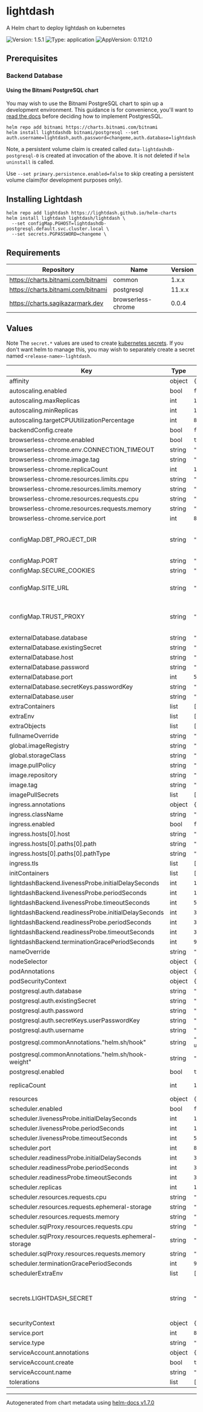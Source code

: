# lightdash

A Helm chart to deploy lightdash on kubernetes

![Version: 1.5.1](https://img.shields.io/badge/Version-1.5.1-informational?style=flat-square) ![Type: application](https://img.shields.io/badge/Type-application-informational?style=flat-square) ![AppVersion: 0.1121.0](https://img.shields.io/badge/AppVersion-0.1121.0-informational?style=flat-square)

## Prerequisites

### Backend Database

#### Using the Bitnami PostgreSQL chart

You may wish to use the Bitnami PostgreSQL chart to spin up a development environment. This guidance is for convenience, you'll want to [read the docs](https://github.com/bitnami/charts/tree/master/bitnami/postgresql/#installing-the-chart) before deciding how to implement PostgresSQL.

```
helm repo add bitnami https://charts.bitnami.com/bitnami
helm install lightdashdb bitnami/postgresql --set auth.username=lightdash,auth.password=changeme,auth.database=lightdash
```

Note, a persistent volume claim is created called `data-lightdashdb-postgresql-0` is created at invocation of the above. It is not deleted if `helm uninstall` is called.

Use `--set primary.persistence.enabled=false` to skip creating a persistent volume claim(for development purposes only).

## Installing Lightdash

```
helm repo add lightdash https://lightdash.github.io/helm-charts
helm install lightdash lightdash/lightdash \
  --set configMap.PGHOST=lightdashdb-postgresql.default.svc.cluster.local \
  --set secrets.PGPASSWORD=changeme \

```

## Requirements

| Repository                         | Name               | Version |
| ---------------------------------- | ------------------ | ------- |
| https://charts.bitnami.com/bitnami | common             | 1.x.x   |
| https://charts.bitnami.com/bitnami | postgresql         | 11.x.x  |
| https://charts.sagikazarmark.dev   | browserless-chrome | 0.0.4   |

## Values

Note The `secret.*` values are used to create [kubernetes secrets](https://kubernetes.io/docs/concepts/configuration/secret/).
If you don't want helm to manage this, you may wish to separately create a secret named `<release-name>-lightdash`.

| Key                                                     | Type   | Default                     | Description                                                                                                           |
| ------------------------------------------------------- | ------ | --------------------------- | --------------------------------------------------------------------------------------------------------------------- |
| affinity                                                | object | `{}`                        |                                                                                                                       |
| autoscaling.enabled                                     | bool   | `false`                     |                                                                                                                       |
| autoscaling.maxReplicas                                 | int    | `100`                       |                                                                                                                       |
| autoscaling.minReplicas                                 | int    | `1`                         |                                                                                                                       |
| autoscaling.targetCPUUtilizationPercentage              | int    | `80`                        |                                                                                                                       |
| backendConfig.create                                    | bool   | `false`                     |                                                                                                                       |
| browserless-chrome.enabled                              | bool   | `true`                      |                                                                                                                       |
| browserless-chrome.env.CONNECTION_TIMEOUT               | string | `"180000"`                  |                                                                                                                       |
| browserless-chrome.image.tag                            | string | `""`                        |                                                                                                                       |
| browserless-chrome.replicaCount                         | int    | `1`                         |                                                                                                                       |
| browserless-chrome.resources.limits.cpu                 | string | `"500m"`                    |                                                                                                                       |
| browserless-chrome.resources.limits.memory              | string | `"512Mi"`                   |                                                                                                                       |
| browserless-chrome.resources.requests.cpu               | string | `"500m"`                    |                                                                                                                       |
| browserless-chrome.resources.requests.memory            | string | `"512Mi"`                   |                                                                                                                       |
| browserless-chrome.service.port                         | int    | `80`                        |                                                                                                                       |
| configMap.DBT_PROJECT_DIR                               | string | `""`                        | Path to your local dbt project. Only set this value if you are mounting a DBT project                                 |
| configMap.PORT                                          | string | `"8080"`                    | Port for lightdash                                                                                                    |
| configMap.SECURE_COOKIES                                | string | `"false"`                   | Secure Cookies                                                                                                        |
| configMap.SITE_URL                                      | string | `""`                        | Public URL of your instance including protocol e.g. https://lightdash.myorg.com                                       |
| configMap.TRUST_PROXY                                   | string | `"false"`                   | Trust the reverse proxy when setting secure cookies (via the "X-Forwarded-Proto" header)                              |
| externalDatabase.database                               | string | `"lightdash"`               |                                                                                                                       |
| externalDatabase.existingSecret                         | string | `""`                        |                                                                                                                       |
| externalDatabase.host                                   | string | `"localhost"`               |                                                                                                                       |
| externalDatabase.password                               | string | `""`                        |                                                                                                                       |
| externalDatabase.port                                   | int    | `5432`                      |                                                                                                                       |
| externalDatabase.secretKeys.passwordKey                 | string | `"postgresql-password"`     |                                                                                                                       |
| externalDatabase.user                                   | string | `"lightdash"`               |                                                                                                                       |
| extraContainers                                         | list   | `[]`                        |                                                                                                                       |
| extraEnv                                                | list   | `[]`                        |                                                                                                                       |
| extraObjects                                            | list   | `[]`                        |                                                                                                                       |
| fullnameOverride                                        | string | `""`                        |                                                                                                                       |
| global.imageRegistry                                    | string | `""`                        |                                                                                                                       |
| global.storageClass                                     | string | `""`                        |                                                                                                                       |
| image.pullPolicy                                        | string | `"IfNotPresent"`            |                                                                                                                       |
| image.repository                                        | string | `"lightdash/lightdash"`     |                                                                                                                       |
| image.tag                                               | string | `""`                        |                                                                                                                       |
| imagePullSecrets                                        | list   | `[]`                        |                                                                                                                       |
| ingress.annotations                                     | object | `{}`                        |                                                                                                                       |
| ingress.className                                       | string | `""`                        |                                                                                                                       |
| ingress.enabled                                         | bool   | `false`                     |                                                                                                                       |
| ingress.hosts[0].host                                   | string | `"chart-example.local"`     |                                                                                                                       |
| ingress.hosts[0].paths[0].path                          | string | `"/"`                       |                                                                                                                       |
| ingress.hosts[0].paths[0].pathType                      | string | `"ImplementationSpecific"`  |                                                                                                                       |
| ingress.tls                                             | list   | `[]`                        |                                                                                                                       |
| initContainers                                          | list   | `[]`                        |                                                                                                                       |
| lightdashBackend.livenessProbe.initialDelaySeconds      | int    | `10`                        |                                                                                                                       |
| lightdashBackend.livenessProbe.periodSeconds            | int    | `10`                        |                                                                                                                       |
| lightdashBackend.livenessProbe.timeoutSeconds           | int    | `5`                         |                                                                                                                       |
| lightdashBackend.readinessProbe.initialDelaySeconds     | int    | `35`                        |                                                                                                                       |
| lightdashBackend.readinessProbe.periodSeconds           | int    | `35`                        |                                                                                                                       |
| lightdashBackend.readinessProbe.timeoutSeconds          | int    | `30`                        |                                                                                                                       |
| lightdashBackend.terminationGracePeriodSeconds          | int    | `90`                        |                                                                                                                       |
| nameOverride                                            | string | `""`                        |                                                                                                                       |
| nodeSelector                                            | object | `{}`                        |                                                                                                                       |
| podAnnotations                                          | object | `{}`                        |                                                                                                                       |
| podSecurityContext                                      | object | `{}`                        |                                                                                                                       |
| postgresql.auth.database                                | string | `"lightdash"`               |                                                                                                                       |
| postgresql.auth.existingSecret                          | string | `""`                        |                                                                                                                       |
| postgresql.auth.password                                | string | `""`                        |                                                                                                                       |
| postgresql.auth.secretKeys.userPasswordKey              | string | `"password"`                |                                                                                                                       |
| postgresql.auth.username                                | string | `"lightdash"`               |                                                                                                                       |
| postgresql.commonAnnotations."helm.sh/hook"             | string | `"pre-install,pre-upgrade"` |                                                                                                                       |
| postgresql.commonAnnotations."helm.sh/hook-weight"      | string | `"-1"`                      |                                                                                                                       |
| postgresql.enabled                                      | bool   | `true`                      |                                                                                                                       |
| replicaCount                                            | int    | `1`                         | Specify the number of lightdash instances.                                                                            |
| resources                                               | object | `{}`                        |                                                                                                                       |
| scheduler.enabled                                       | bool   | `false`                     |                                                                                                                       |
| scheduler.livenessProbe.initialDelaySeconds             | int    | `10`                        |                                                                                                                       |
| scheduler.livenessProbe.periodSeconds                   | int    | `10`                        |                                                                                                                       |
| scheduler.livenessProbe.timeoutSeconds                  | int    | `5`                         |                                                                                                                       |
| scheduler.port                                          | int    | `8080`                      |                                                                                                                       |
| scheduler.readinessProbe.initialDelaySeconds            | int    | `35`                        |                                                                                                                       |
| scheduler.readinessProbe.periodSeconds                  | int    | `35`                        |                                                                                                                       |
| scheduler.readinessProbe.timeoutSeconds                 | int    | `30`                        |                                                                                                                       |
| scheduler.replicas                                      | int    | `1`                         |                                                                                                                       |
| scheduler.resources.requests.cpu                        | string | `"475m"`                    |                                                                                                                       |
| scheduler.resources.requests.ephemeral-storage          | string | `"1Gi"`                     |                                                                                                                       |
| scheduler.resources.requests.memory                     | string | `"725Mi"`                   |                                                                                                                       |
| scheduler.sqlProxy.resources.requests.cpu               | string | `"25m"`                     |                                                                                                                       |
| scheduler.sqlProxy.resources.requests.ephemeral-storage | string | `"10Mi"`                    |                                                                                                                       |
| scheduler.sqlProxy.resources.requests.memory            | string | `"25Mi"`                    |                                                                                                                       |
| scheduler.terminationGracePeriodSeconds                 | int    | `90`                        |                                                                                                                       |
| schedulerExtraEnv                                       | list   | `[]`                        |                                                                                                                       |
| secrets.LIGHTDASH_SECRET                                | string | `"changeme"`                | This is the secret used to sign the session ID cookie and to encrypt sensitive information. Do not share this secret! |
| securityContext                                         | object | `{}`                        |                                                                                                                       |
| service.port                                            | int    | `8080`                      |                                                                                                                       |
| service.type                                            | string | `"ClusterIP"`               |                                                                                                                       |
| serviceAccount.annotations                              | object | `{}`                        |                                                                                                                       |
| serviceAccount.create                                   | bool   | `true`                      |                                                                                                                       |
| serviceAccount.name                                     | string | `""`                        |                                                                                                                       |
| tolerations                                             | list   | `[]`                        |                                                                                                                       |

---

Autogenerated from chart metadata using [helm-docs v1.7.0](https://github.com/norwoodj/helm-docs/releases/v1.7.0)
